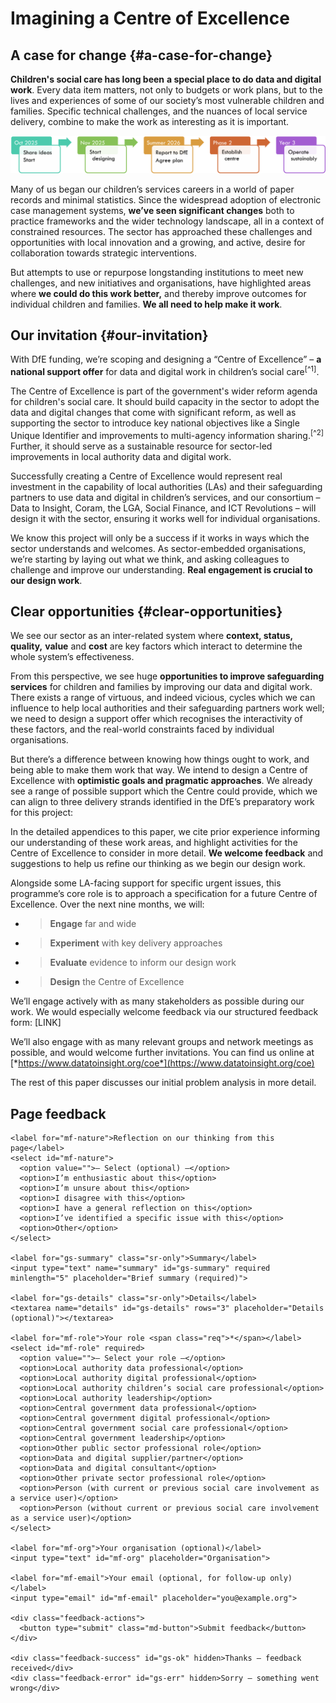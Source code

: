 # Imagining a Centre of Excellence


## A case for change {#a-case-for-change}

**Children's social care has long been** **a special place to do data and digital work**. Every data item matters, not only to budgets or work plans, but to the lives and experiences of some of our society’s most vulnerable children and families. Specific technical challenges, and the nuances of local service delivery, combine to make the work as interesting as it is important.

![A case for change](<assets/img/picture6-a-case-for-change.png>)

Many of us began our children’s services careers in a world of paper records and minimal statistics. Since the widespread adoption of electronic case management systems, **we’ve seen significant changes** both to practice frameworks and the wider technology landscape, all in a context of constrained resources. The sector has approached these challenges and opportunities with local innovation and a growing, and active, desire for collaboration towards strategic interventions.

But attempts to use or repurpose longstanding institutions to meet new challenges, and new initiatives and organisations, have highlighted areas where **we could do this work better,** and thereby improve outcomes for individual children and families. **We all need to help make it work**.


## Our invitation {#our-invitation}

With DfE funding, we’re scoping and designing a “Centre of Excellence” – **a national support offer** for data and digital work in children’s social care<sup>[^1]</sup>.

The Centre of Excellence is part of the government's wider reform agenda for children's social care. It should build capacity in the sector to adopt the data and digital changes that come with significant reform, as well as supporting the sector to introduce key national objectives like a Single Unique Identifier and improvements to multi-agency information sharing.<sup>[^2]</sup> Further, it should serve as a sustainable resource for sector-led improvements in local authority data and digital work.

Successfully creating a Centre of Excellence would represent real investment in the capability of local authorities (LAs) and their safeguarding partners to use data and digital in children’s services, and our consortium – Data to Insight, Coram, the LGA, Social Finance, and ICT Revolutions – will design it with the sector, ensuring it works well for individual organisations.

We know this project will only be a success if it works in ways which the sector understands and welcomes. As sector-embedded organisations, we’re starting by laying out what we think, and asking colleagues to challenge and improve our understanding. **Real engagement is crucial to our design work**.



## Clear opportunities {#clear-opportunities}

We see our sector as an inter-related system where **context, status, quality,** **value** and **cost** are key factors which interact to determine the whole system’s effectiveness.

From this perspective, we see huge **opportunities to improve safeguarding services** for children and families by improving our data and digital work. There exists a range of virtuous, and indeed vicious, cycles which we can influence to help local authorities and their safeguarding partners work well; we need to design a support offer which recognises the interactivity of these factors, and the real-world constraints faced by individual organisations.

But there’s a difference between knowing how things ought to work, and being able to make them work that way. We intend to design a Centre of Excellence with **optimistic goals and pragmatic approaches**. We already see a range of possible support which the Centre could provide, which we can align to three delivery strands identified in the DfE’s preparatory work for this project:

In the detailed appendices to this paper, we cite prior experience informing our understanding of these work areas, and highlight activities for the Centre of Excellence to consider in more detail. **We welcome feedback** and suggestions to help us refine our thinking as we begin our design work.

Alongside some LA-facing support for specific urgent issues, this programme’s core role is to approach a specification for a future Centre of Excellence. Over the next nine months, we will:

- > **Engage** far and wide

- > **Experiment** with key delivery approaches

- > **Evaluate** evidence to inform our design work

- > **Design** the Centre of Excellence

We’ll engage actively with as many stakeholders as possible during our work. We would especially welcome feedback via our structured feedback form: \[LINK\]

We’ll also engage with as many relevant groups and network meetings as possible, and would welcome further invitations. You can find us online at [*https://www.datatoinsight.org/coe*](https://www.datatoinsight.org/coe)

The rest of this paper discusses our initial problem analysis in more detail.


<!--- feedback form only below here -->


<div class="feedback-section feedback-compact" id="sheets">
  <h2>Page feedback</h2>
  <form id="gs-form">
    <input type="hidden" name="page" id="gs-page">
    <input type="text" name="hp_field" id="hp_field" style="display:none" tabindex="-1" autocomplete="off">

    <label for="mf-nature">Reflection on our thinking from this page</label>
    <select id="mf-nature">
      <option value="">— Select (optional) —</option>
      <option>I’m enthusiastic about this</option>
      <option>I’m unsure about this</option>
      <option>I disagree with this</option>
      <option>I have a general reflection on this</option>
      <option>I’ve identified a specific issue with this</option>
      <option>Other</option>
    </select>
    
    <label for="gs-summary" class="sr-only">Summary</label>
    <input type="text" name="summary" id="gs-summary" required minlength="5" placeholder="Brief summary (required)">

    <label for="gs-details" class="sr-only">Details</label>
    <textarea name="details" id="gs-details" rows="3" placeholder="Details (optional)"></textarea>

    <label for="mf-role">Your role <span class="req">*</span></label>
    <select id="mf-role" required>
      <option value="">— Select your role —</option>
      <option>Local authority data professional</option>
      <option>Local authority digital professional</option>
      <option>Local authority children’s social care professional</option>
      <option>Local authority leadership</option>
      <option>Central government data professional</option>
      <option>Central government digital professional</option>
      <option>Central government social care professional</option>
      <option>Central government leadership</option>
      <option>Other public sector professional role</option>
      <option>Data and digital supplier/partner</option>
      <option>Data and digital consultant</option>
      <option>Other private sector professional role</option>
      <option>Person (with current or previous social care involvement as a service user)</option>
      <option>Person (without current or previous social care involvement as a service user)</option>
    </select>

    <label for="mf-org">Your organisation (optional)</label>
    <input type="text" id="mf-org" placeholder="Organisation">

    <label for="mf-email">Your email (optional, for follow-up only)</label>
    <input type="email" id="mf-email" placeholder="you@example.org">

    <div class="feedback-actions">
      <button type="submit" class="md-button">Submit feedback</button>
    </div>

    <div class="feedback-success" id="gs-ok" hidden>Thanks — feedback received</div>
    <div class="feedback-error" id="gs-err" hidden>Sorry — something went wrong</div>
  </form>
</div>
